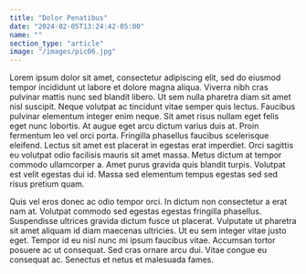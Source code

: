 ```yaml
---
title: "Dolor Penatibus"
date: "2024-02-05T13:24:42-05:00"
name: ""
section_type: "article"
image: "/images/pic06.jpg"
---
```


Lorem ipsum dolor sit amet, consectetur adipiscing elit, sed do eiusmod tempor incididunt ut labore et dolore magna aliqua. Viverra nibh cras pulvinar mattis nunc sed blandit libero. Ut sem nulla pharetra diam sit amet nisl suscipit. Neque volutpat ac tincidunt vitae semper quis lectus. Faucibus pulvinar elementum integer enim neque. Sit amet risus nullam eget felis eget nunc lobortis. At augue eget arcu dictum varius duis at. Proin fermentum leo vel orci porta. Fringilla phasellus faucibus scelerisque eleifend. Lectus sit amet est placerat in egestas erat imperdiet. Orci sagittis eu volutpat odio facilisis mauris sit amet massa. Metus dictum at tempor commodo ullamcorper a. Amet purus gravida quis blandit turpis. Volutpat est velit egestas dui id. Massa sed elementum tempus egestas sed sed risus pretium quam.

Quis vel eros donec ac odio tempor orci. In dictum non consectetur a erat nam at. Volutpat commodo sed egestas egestas fringilla phasellus. Suspendisse ultrices gravida dictum fusce ut placerat. Vulputate ut pharetra sit amet aliquam id diam maecenas ultricies. Ut eu sem integer vitae justo eget. Tempor id eu nisl nunc mi ipsum faucibus vitae. Accumsan tortor posuere ac ut consequat. Sed cras ornare arcu dui. Vitae congue eu consequat ac. Senectus et netus et malesuada fames.

